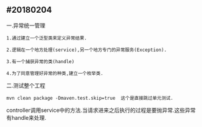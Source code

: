 #**20180204**
--------------------------------------------------
一.异常统一管理

    1.通过建立一个泛型类来定义异常结果.
    
    2.逻辑在一个地方处理(service),另一个地方专门的异常服务(Exception).

    3.有一个捕获异常的类(handle)
    
    4.为了同意管理好异常的种类,建立一个枚举类.

二.测试整个工程

    mvn clean package -Dmaven.test.skip=true  这个是直接跳过单元测试.
    
    
controller调用service中的方法.当请求进来之后执行的过程是要抛异常.这些异常有handle来处理.